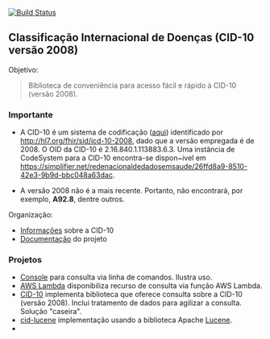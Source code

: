 
[![Build Status](https://app.travis-ci.com/kyriosdata/cid10.svg?branch=master)](https://app.travis-ci.com/kyriosdata/cid10)

## Classificação Internacional de Doenças (CID-10 versão 2008)

Objetivo:

> Biblioteca de conveniência para acesso fácil e rápido à CID-10 (versão 2008). 

### Importante

- A CID-10 é um sistema de codificação ([aqui](https://www.hl7.org/fhir/r4/icd.html)) identificado por
http://hl7.org/fhir/sid/icd-10-2008, dado que a versão empregada é de 2008. O OID da CID-10 é	2.16.840.1.113883.6.3.
Uma instância de CodeSystem para a CID-10 encontra-se dispon~ivel em https://simplifier.net/redenacionaldedadosemsaude/26ffd8a9-8510-42e3-9b9d-bbc048a63dac.

- A versão 2008 não é a mais recente. Portanto, não encontrará, por exemplo, **A92.8**, dentre outros. 

Organização:

- [Informações](./documentacao/CID.md) sobre a CID-10
- [Documentação](documentacao/requisitos.md) do projeto


### Projetos

- [Console](./projetos/cid-console) para consulta via linha de comandos. Ilustra uso.
- [AWS Lambda](./projetos/cid-lambda) disponibiliza recurso de consulta via função AWS Lambda.
- [CID-10](./projetos/cid-core) implementa biblioteca que oferece consulta sobre a CID-10 (versão 2008). Inclui tratamento de dados para agilizar a consulta. Solução "caseira". 
- [cid-lucene](./projetos/cid-lucene) implementação usando a biblioteca Apache [Lucene](https://lucene.apache.org/).
- 



